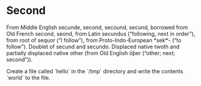 # Second

From Middle English secunde, second, secound, secund, borrowed from Old French second, seond, from Latin secundus (“following, next in order”), from root of sequor (“I follow”), from Proto-Indo-European *sekʷ- (“to follow”). Doublet of secund and secundo. Displaced native twoth and partially displaced native other (from Old English ōþer (“other; next; second”)). 

<instruqt-task id="exam">
  Create a file called `hello` in the `/tmp` directory and write the contents `world` to the file.
</instruqt-task>

<instruqt-quiz id="france"></instruqt-quiz>

<instruqt-completion heading="You have completed the lab!" finish-button-label="Stop & Exit"></instruqt-completion>